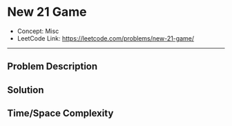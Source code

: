 # New 21 Game

- Concept: Misc
- LeetCode Link: https://leetcode.com/problems/new-21-game/

---

## Problem Description

## Solution

## Time/Space Complexity

